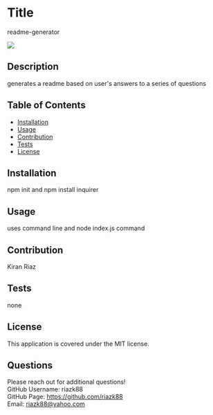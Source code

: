 
# Title
readme-generator

![](https://img.shields.io/static/v1?label=license&message=MIT&color=blue)
    
## Description
generates a readme based on user's answers to a series of questions

## Table of Contents
* [Installation](#installation)
* [Usage](#usage)
* [Contribution](#contribution)
* [Tests](#tests)
* [License](#license)

## Installation
npm init and npm install inquirer

## Usage
uses command line and node index.js command

## Contribution
Kiran Riaz

## Tests
none

## License
This application is covered under the MIT license.

## Questions
Please reach out for additional questions! <br>
GitHub Username: riazk88<br>
GitHub Page: https://github.com/riazk88<br>
Email: riazk88@yahoo.com<br>
